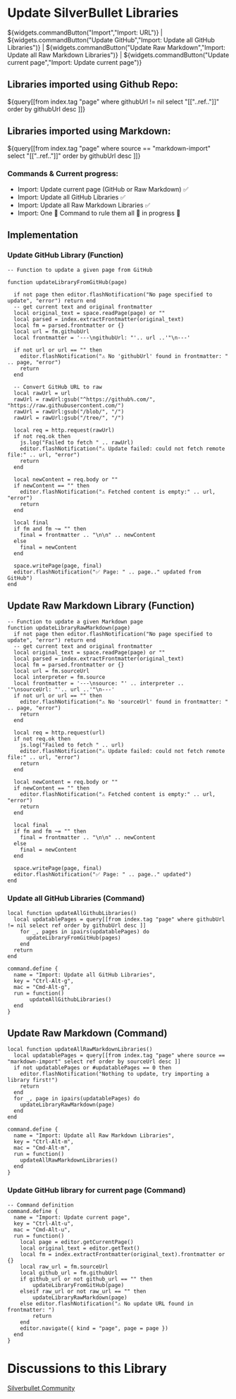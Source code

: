 # Update SilverBullet Libraries 

${widgets.commandButton("Import","Import: URL")} | ${widgets.commandButton("Update GitHub","Import: Update all GitHub Libraries")} | ${widgets.commandButton("Update Raw Markdown","Import: Update all Raw Markdown Libraries")}  | ${widgets.commandButton("Update current page","Import: Update current page")}


## Libraries imported using **Github Repo**:
${query[[from index.tag "page"
where githubUrl != nil 
select "[["..ref.."]]"
order by githubUrl desc 
]]}

## Libraries imported using **Markdown**:
${query[[from index.tag "page"
where source == "markdown-import" 
select  "[["..ref.."]]"
order by githubUrl desc 
]]} 

### Commands & Current progress:
- Import: Update current page (GitHub or Raw Markdown) ✅
- Import: Update all GitHub Libraries ✅
- Import: Update all Raw Markdown Libraries ✅
- Import: One 💍 Command to rule them all  🚧 in progress 🚧


## Implementation 

### Update GitHub Library (Function)
```space-lua
-- Function to update a given page from GitHub

function updateLibraryFromGitHub(page)

  if not page then editor.flashNotification("No page specified to update", "error") return end
  -- get current text and original frontmatter
  local original_text = space.readPage(page) or ""
  local parsed = index.extractFrontmatter(original_text)
  local fm = parsed.frontmatter or {}
  local url = fm.githubUrl
  local frontmatter = '---\ngithubUrl: "'.. url ..'"\n---'

  if not url or url == "" then
    editor.flashNotification("⚠️ No 'githubUrl' found in frontmatter: " .. page, "error")
    return
  end

  -- Convert GitHub URL to raw
  local rawUrl = url
  rawUrl = rawUrl:gsub("^https://github%.com/", "https://raw.githubusercontent.com/")
  rawUrl = rawUrl:gsub("/blob/", "/")
  rawUrl = rawUrl:gsub("/tree/", "/")

  local req = http.request(rawUrl)
  if not req.ok then
    js.log("Failed to fetch " .. rawUrl)
    editor.flashNotification("⚠️ Update failed: could not fetch remote file:" .. url, "error")
    return
  end

  local newContent = req.body or ""
  if newContent == "" then
    editor.flashNotification("⚠️ Fetched content is empty:" .. url, "error")
    return
  end

  local final
  if fm and fm ~= "" then
    final = frontmatter .. "\n\n" .. newContent
  else
    final = newContent
  end

  space.writePage(page, final)
  editor.flashNotification("✅ Page: " .. page.." updated from GitHub")
end

```

## Update Raw Markdown Library (Function)
```space-lua
-- Function to update a given Markdown page
function updateLibraryRawMarkdown(page)
  if not page then editor.flashNotification("No page specified to update", "error") return end
  -- get current text and original frontmatter
  local original_text = space.readPage(page) or ""
  local parsed = index.extractFrontmatter(original_text)
  local fm = parsed.frontmatter or {}
  local url = fm.sourceUrl
  local interpreter = fm.source
  local frontmatter = '---\nsource: "' .. interpreter .. '"\nsourceUrl: "'.. url ..'"\n---'
  if not url or url == "" then
    editor.flashNotification("⚠️ No 'sourceUrl' found in frontmatter: " .. page, "error")
    return
  end
  
  local req = http.request(url)
  if not req.ok then
    js.log("Failed to fetch " .. url)
    editor.flashNotification("⚠️ Update failed: could not fetch remote file:" .. url, "error")
    return
  end

  local newContent = req.body or ""
  if newContent == "" then
    editor.flashNotification("⚠️ Fetched content is empty:" .. url, "error")
    return
  end

  local final
  if fm and fm ~= "" then
    final = frontmatter .. "\n\n" .. newContent
  else
    final = newContent
  end

  space.writePage(page, final)
  editor.flashNotification("✅ Page: " .. page.." updated")
end

```



### Update all GitHub Libraries (Command)
```space-lua
local function updateAllGithubLibraries()
  local updatablePages = query[[from index.tag "page" where githubUrl != nil select ref order by githubUrl desc ]]
    for _, pages in ipairs(updatablePages) do
      updateLibraryFromGitHub(pages)
    end
  return
end

command.define {
  name = "Import: Update all GitHub Libraries",
  key = "Ctrl-Alt-g",
  mac = "Cmd-Alt-g",
  run = function()
       updateAllGithubLibraries()
  end
}

```


## Update Raw Markdown (Command)
```space-lua
local function updateAllRawMarkdownLibraries()
  local updatablePages = query[[from index.tag "page" where source == "markdown-import" select ref order by sourceUrl desc ]]
  if not updatablePages or #updatablePages == 0 then
    editor.flashNotification("Nothing to update, try importing a library first!") 
    return
  end
  for _, page in ipairs(updatablePages) do
    updateLibraryRawMarkdown(page)
  end
end

command.define {
  name = "Import: Update all Raw Markdown Libraries",
  key = "Ctrl-Alt-m",
  mac = "Cmd-Alt-m",
  run = function()
    updateAllRawMarkdownLibraries()
  end
}
```


### Update GitHub library for current page (Command)
```space-lua
-- Command definition
command.define {
  name = "Import: Update current page",
  key = "Ctrl-Alt-u",
  mac = "Cmd-Alt-u",
  run = function()
    local page = editor.getCurrentPage()
    local original_text = editor.getText()
    local fm = index.extractFrontmatter(original_text).frontmatter or {}
    local raw_url = fm.sourceUrl
    local github_url = fm.githubUrl
    if github_url or not github_url == "" then
        updateLibraryFromGitHub(page)
    elseif raw_url or not raw_url == "" then
        updateLibraryRawMarkdown(page)
    else editor.flashNotification("⚠️ No update URL found in frontmatter: ")
        return
    end
    editor.navigate({ kind = "page", page = page })
  end
}
```


# Discussions to this Library
[Silverbullet Community](https://community.silverbullet.md/t/space-lua-command-to-update-silverbullet-libraries/3421?u=mr.red)

